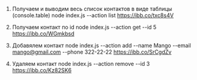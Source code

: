 1. Получаем и выводим весь список контактов в виде таблицы (console.table)
   node index.js --action list
   https://ibb.co/txc8s4V

2. Получаем контакт по id
   node index.js --action get --id 5
   https://ibb.co/WGmkbsd

3. Добавялем контакт
   node index.js --action add --name Mango --email mango@gmail.com --phone 322-22-22
   https://ibb.co/SrCgdZv

4. Удаляем контакт
   node index.js --action remove --id 3
   https://ibb.co/Kz82SK6
